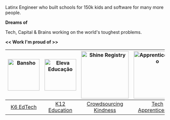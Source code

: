 Latinx Engineer who built schools for 150k kids and software for many more people.

**Dreams of** 

Tech, Capital & Brains working on the world's toughest problems.

**<< Work I'm proud of >>**

| <img src="https://res.cloudinary.com/mpc-cloud/image/upload/v1614294174/marcoscannabrava_github/logo_h6nlpl.png" alt="Bansho" width="100"> | <img src="https://res-5.cloudinary.com/crunchbase-production/image/upload/c_lpad,h_256,w_256,f_auto,q_auto:eco/on1zkxyt81ybgbwy5o3i" alt="Eleva Educação" width="100"> | <img src="https://cannabrava.co/static/c8053125a8562003dab8004fd234885b/0c9c1/shine.png" alt="Shine Registry" width="150"> | <img src="https://cannabrava.co/static/269470d86c62a1424bd34624adcc1722/01441/apprenticeshipio.png" alt="Apprenticeship.io" width="150"> | <img src="https://institucional.techo.org/brasil/wp-content/uploads/sites/4/2018/07/C%C3%B3pia-de-teto-logotipo-rgb-001-300x175.png" alt="Teto Brasil" width="120"> |
|:---:|:---:|:---:|:---:|:---:|
| [K6 EdTech](https://www.bansho.com/) | [K12 Education](https://elevaeducacao.com.br) | [Crowdsourcing Kindness](https://shineregistry.com) | [Tech Apprenticeships](https://apprenticeship.io) | [Poverty Alleviation](https://techo.org/brasil) |
